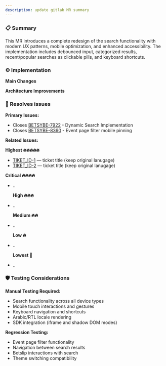 ```yaml
---
description: update gitlab MR summary
---
```


<!-- notes to claude -->
<!-- important «update summary» assumes not deleting existing summary but merge result of this template with existing summary -->
<!-- place content of this template as the first section of MR -->
<!-- the other part of summary is created by CodeRabbit AI — do not touch that -->
<!-- if your part of summary (this template) is already present in gitlab — replace old summary with new data, preserving summary generated by CodeRabbit -->
<!-- note to claude: use this template as a «shape» fill fresh data each time -->
<!-- note to claude: use gitlab-mcp to update summary of gilab MR -->

<!-- note to claude: use the following flow to get data from this template:
   - Get all bug-type issues assigned to me in current sprint
   - Filter stages: «dev» → «done» (excluding «done/obsolete»)
   - Sort by priority using emoji mapping system below
-->

<!-- note to claude: important — do not update MR title -->

### 📋 Summary

This MR introduces a complete redesign of the search functionality with modern UX patterns, mobile optimization, and enhanced accessibility. The implementation includes debounced input, categorized results, recent/popular searches as clickable pills, and keyboard shortcuts.

### ⚙️ Implementation

**Main Changes**

<!-- note to claude: fill this section of a brief but clear and relevant information  -->

**Architecture Improvements**

<!-- note to claude: fill this section of a brief but clear and relevant information  -->

### 🐞 Resolves issues

**Primary Issues:**

- Closes [BETSYBE-7922](https://turbohub.atlassian.net/browse/BETSYBE-7922) - Dynamic Search Implementation
- Closes [BETSYBE-8360](https://turbohub.atlassian.net/browse/BETSYBE-8360) - Event page filter mobile pinning

**Related Issues:**

<!-- use data extracted from jira to fill this section -->

**Highest 🔥🔥🔥🔥🔥**

- [TIKET_ID-1](TIKET_LINK_1) — ticket title (keep original lanugage)
- [TIKET_ID-2](TIKET_LINK_2) — ticket title (keep original lanugage)

**Critical 🔥🔥🔥🔥**

- ..

  **High 🔥🔥🔥**

- ..

  **Medium 🔥🔥**

- ..

  **Low 🔥**

- ..

  **Lowest 📝**

- ..

### 🛡️ Testing Considerations

**Manual Testing Required:**

<!-- note to claude: additionally focus on what and how exactly needs to be tested in scope of this branch. -->
<!-- note to claude: but no longer than one sentence per bullet point, max 2 sentences. -->

- Search functionality across all device types
- Mobile touch interactions and gestures
- Keyboard navigation and shortcuts
- Arabic/RTL locale rendering
- SDK integration (iframe and shadow DOM modes)

**Regression Testing:**

- Event page filter functionality
- Navigation between search results
- Betslip interactions with search
- Theme switching compatibility
